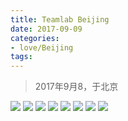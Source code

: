 ```yaml
---
title: Teamlab Beijing
date: 2017-09-09
categories:
- love/Beijing
tags:
---
```

<blockquote class="blockquote-center">2017年9月8，于北京</blockquote>

<img src="http://ow2dmnlmn.bkt.clouddn.com/8.jpg" class="full-image" /> 
<img src="http://ow2dmnlmn.bkt.clouddn.com/2.jpg" class="full-image" /> 
<img src="http://ow2dmnlmn.bkt.clouddn.com/3.jpg" class="full-image" /> 
<img src="http://ow2dmnlmn.bkt.clouddn.com/4.jpg" class="full-image" /> 
<img src="http://ow2dmnlmn.bkt.clouddn.com/5.jpg" class="full-image" /> 
<img src="http://ow2dmnlmn.bkt.clouddn.com/6.jpg" class="full-image" /> 
<img src="http://ow2dmnlmn.bkt.clouddn.com/7.jpg" class="full-image" /> 
<img src="http://ow2dmnlmn.bkt.clouddn.com/1.jpg" class="full-image" /> 
